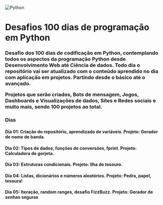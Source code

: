 ![Python](https://img.shields.io/badge/python-3670A0?style=for-the-badge&logo=python&logoColor=ffdd54)

<h1>Desafios 100 dias de programação em Python</h1>

<h3>Desafio dos 100 dias de codificação em Python, contemplando todos os aspectos da programação Python desde Desenvolvimento Web até Ciência de dados. Todo dia o repositório vai ser atualizado com o conteúdo aprendido no dia com aplicação em projetos. Partindo desde o básico até o avançado.

Projetos que serão criados, Bots de mensagem, Jogos, Dashboards e Visualizações de dados, Sites e Redes sociais e muito mais, sendo 100 projetos ao total.</h3>

<h3>Dias</h3>
<h4>Dia 01: Criação do repositório, aprendizado de variáveis. Projeto: Gerador de nome de banda.</h4>
<h4>Dia 02: Tipos de dados, funções de conversões, fprint. Projeto: Calculadora de gorjeta.</h4>
<h4>Dia 03: Estruturas condicionais. Projeto: Ilha do tesouro.</h4>
<h4>Dia 04: Listas, dicionários e números aleatórios. Projeto: Pedra, papel, tesoura!</h4>
<h4>Dia 05: Iteração, random ranges, desafio FizzBuzz. Projeto: Gerador de senhas seguras</h4>
